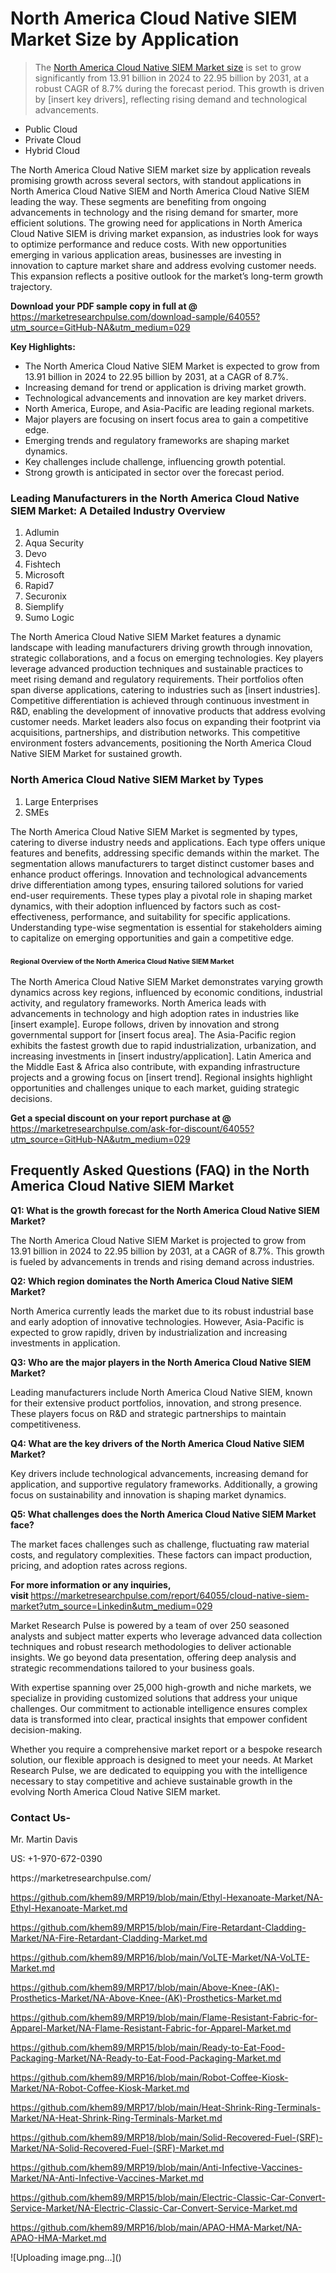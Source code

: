 <h1>North America Cloud Native SIEM Market&nbsp;Size by Application</h1><blockquote><p>The <a href="https://marketresearchpulse.com/download-sample/64055?utm_source=GitHub-NA&amp;utm_medium=029">North America Cloud Native SIEM Market size</a> is set to grow significantly from 13.91 billion in 2024 to 22.95 billion by 2031, at a robust CAGR of 8.7% during the forecast period. This growth is driven by [insert key drivers], reflecting rising demand and technological advancements.</p></blockquote><ul><li>Public Cloud<li> Private Cloud<li> Hybrid Cloud</li></ul><p>The North America Cloud Native SIEM market size by application reveals promising growth across several sectors, with standout applications in North America Cloud Native SIEM and North America Cloud Native SIEM leading the way. These segments are benefiting from ongoing advancements in technology and the rising demand for smarter, more efficient solutions. The growing need for applications in North America Cloud Native SIEM is driving market expansion, as industries look for ways to optimize performance and reduce costs. With new opportunities emerging in various application areas, businesses are investing in innovation to capture market share and address evolving customer needs. This expansion reflects a positive outlook for the market’s long-term growth trajectory.</p><p><strong>Download your PDF sample copy in full at @ </strong><a href="https://marketresearchpulse.com/download-sample/64055?utm_source=GitHub-NA&amp;utm_medium=029">https://marketresearchpulse.com/download-sample/64055?utm_source=GitHub-NA&amp;utm_medium=029</a></p><p><strong>Key Highlights: </strong></p><ul><li>The North America Cloud Native SIEM Market is expected to grow from 13.91 billion in 2024 to 22.95 billion by 2031, at a CAGR of 8.7%.</li><li>Increasing demand for trend or application is driving market growth.</li><li>Technological advancements and innovation are key market drivers.</li><li>North America, Europe, and Asia-Pacific are leading regional markets.</li><li>Major players are focusing on insert focus area to gain a competitive edge.</li><li>Emerging trends and regulatory frameworks are shaping market dynamics.</li><li>Key challenges include challenge, influencing growth potential.</li><li>Strong growth is anticipated in sector over the forecast period.</li></ul><h3>Leading Manufacturers in the North America Cloud Native SIEM Market: A Detailed Industry Overview</h3><ol><li>Adlumin</li><li>Aqua Security</li><li>Devo</li><li>Fishtech</li><li>Microsoft</li><li>Rapid7</li><li>Securonix</li><li>Siemplify</li><li>Sumo Logic</li></ol><div class="flex max-w-full flex-col flex-grow"><div class="min-h-8 text-message flex w-full flex-col items-end gap-2 whitespace-normal break-words [.text-message+&amp;]:mt-5" dir="auto" data-message-author-role="assistant" data-message-id="fd8432e4-4910-450d-b182-61b7bfb0a01f" data-message-model-slug="gpt-4o"><div class="flex w-full flex-col gap-1 empty:hidden first:pt-[3px]"><div class="markdown prose w-full break-words dark:prose-invert light"><p>The North America Cloud Native SIEM Market features a dynamic landscape with leading manufacturers driving growth through innovation, strategic collaborations, and a focus on emerging technologies. Key players leverage advanced production techniques and sustainable practices to meet rising demand and regulatory requirements. Their portfolios often span diverse applications, catering to industries such as [insert industries]. Competitive differentiation is achieved through continuous investment in R&amp;D, enabling the development of innovative products that address evolving customer needs. Market leaders also focus on expanding their footprint via acquisitions, partnerships, and distribution networks. This competitive environment fosters advancements, positioning the North America Cloud Native SIEM Market for sustained growth.</p></div></div></div></div><h3>North America Cloud Native SIEM Market by Types</h3><ol><li>Large Enterprises<li> SMEs</li></ol><div class="flex max-w-full flex-col flex-grow"><div class="min-h-8 text-message flex w-full flex-col items-end gap-2 whitespace-normal break-words [.text-message+&amp;]:mt-5" dir="auto" data-message-author-role="assistant" data-message-id="084470be-0bb7-4664-bddf-5156b4f41249" data-message-model-slug="gpt-4o-mini"><div class="flex w-full flex-col gap-1 empty:hidden first:pt-[3px]"><div class="markdown prose w-full break-words dark:prose-invert light"><p>The North America Cloud Native SIEM Market is segmented by types, catering to diverse industry needs and applications. Each type offers unique features and benefits, addressing specific demands within the market. The segmentation allows manufacturers to target distinct customer bases and enhance product offerings. Innovation and technological advancements drive differentiation among types, ensuring tailored solutions for varied end-user requirements. These types play a pivotal role in shaping market dynamics, with their adoption influenced by factors such as cost-effectiveness, performance, and suitability for specific applications. Understanding type-wise segmentation is essential for stakeholders aiming to capitalize on emerging opportunities and gain a competitive edge.</p></div></div></div></div><h3><span style="font-size: 11px;">Regional Overview of the North America Cloud Native SIEM Market</span></h3><div class="flex max-w-full flex-col flex-grow"><div class="min-h-8 text-message flex w-full flex-col items-end gap-2 whitespace-normal break-words [.text-message+&amp;]:mt-5" dir="auto" data-message-author-role="assistant" data-message-id="e9038762-ce64-4e30-91c9-9bd413514231" data-message-model-slug="gpt-4o-mini"><div class="flex w-full flex-col gap-1 empty:hidden first:pt-[3px]"><div class="markdown prose w-full break-words dark:prose-invert light"><p>The North America Cloud Native SIEM Market demonstrates varying growth dynamics across key regions, influenced by economic conditions, industrial activity, and regulatory frameworks. North America leads with advancements in technology and high adoption rates in industries like [insert example]. Europe follows, driven by innovation and strong governmental support for [insert focus area]. The Asia-Pacific region exhibits the fastest growth due to rapid industrialization, urbanization, and increasing investments in [insert industry/application]. Latin America and the Middle East &amp; Africa also contribute, with expanding infrastructure projects and a growing focus on [insert trend]. Regional insights highlight opportunities and challenges unique to each market, guiding strategic decisions.</p></div></div></div></div><p><strong>Get a special discount on your report purchase at @ </strong><a href="https://marketresearchpulse.com/ask-for-discount/64055?utm_source=GitHub-NA&amp;utm_medium=029">https://marketresearchpulse.com/ask-for-discount/64055?utm_source=GitHub-NA&amp;utm_medium=029</a></p><h2>Frequently Asked Questions (FAQ) in the North America Cloud Native SIEM Market</h2><p><strong>Q1: What is the growth forecast for the North America Cloud Native SIEM Market?</strong></p><p>The North America Cloud Native SIEM Market is projected to grow from 13.91 billion in 2024 to 22.95 billion by 2031, at a CAGR of 8.7%. This growth is fueled by advancements in trends and rising demand across industries.</p><p><strong>Q2: Which region dominates the North America Cloud Native SIEM Market?</strong></p><p>North America currently leads the market due to its robust industrial base and early adoption of innovative technologies. However, Asia-Pacific is expected to grow rapidly, driven by industrialization and increasing investments in application.</p><p><strong>Q3: Who are the major players in the North America Cloud Native SIEM Market?</strong></p><p>Leading manufacturers include North America Cloud Native SIEM, known for their extensive product portfolios, innovation, and strong presence. These players focus on R&amp;D and strategic partnerships to maintain competitiveness.</p><p><strong>Q4: What are the key drivers of the North America Cloud Native SIEM Market?</strong></p><p>Key drivers include technological advancements, increasing demand for application, and supportive regulatory frameworks. Additionally, a growing focus on sustainability and innovation is shaping market dynamics.</p><p><strong>Q5: What challenges does the North America Cloud Native SIEM Market face?</strong></p><p>The market faces challenges such as challenge, fluctuating raw material costs, and regulatory complexities. These factors can impact production, pricing, and adoption rates across regions.</p><p><strong>For more information or any inquiries, visit&nbsp;</strong><a href="https://marketresearchpulse.com/report/64055/cloud-native-siem-market?utm_source=Linkedin&utm_medium=029">https://marketresearchpulse.com/report/64055/cloud-native-siem-market?utm_source=Linkedin&utm_medium=029</a></p><p>Market Research Pulse is powered by a team of over 250 seasoned analysts and subject matter experts who leverage advanced data collection techniques and robust research methodologies to deliver actionable insights. We go beyond data presentation, offering deep analysis and strategic recommendations tailored to your business goals.</p><p>With expertise spanning over 25,000 high-growth and niche markets, we specialize in providing customized solutions that address your unique challenges. Our commitment to actionable intelligence ensures complex data is transformed into clear, practical insights that empower confident decision-making.</p><p>Whether you require a comprehensive market report or a bespoke research solution, our flexible approach is designed to meet your needs. At Market Research Pulse, we are dedicated to equipping you with the intelligence necessary to stay competitive and achieve sustainable growth in the evolving North America Cloud Native SIEM market.</p><h3><strong>Contact Us-</strong></h3><p>Mr. Martin Davis</p><p>US: +1-970-672-0390</p><p>https://marketresearchpulse.com/</p><p><a href="https://github.com/khem89/MRP19/blob/main/Ethyl-Hexanoate-Market/NA-Ethyl-Hexanoate-Market.md">https://github.com/khem89/MRP19/blob/main/Ethyl-Hexanoate-Market/NA-Ethyl-Hexanoate-Market.md</a></p><p><a href="https://github.com/khem89/MRP15/blob/main/Fire-Retardant-Cladding-Market/NA-Fire-Retardant-Cladding-Market.md">https://github.com/khem89/MRP15/blob/main/Fire-Retardant-Cladding-Market/NA-Fire-Retardant-Cladding-Market.md</a></p><p><a href="https://github.com/khem89/MRP16/blob/main/VoLTE-Market/NA-VoLTE-Market.md">https://github.com/khem89/MRP16/blob/main/VoLTE-Market/NA-VoLTE-Market.md</a></p><p><a href="https://github.com/khem89/MRP17/blob/main/Above-Knee-(AK)-Prosthetics-Market/NA-Above-Knee-(AK)-Prosthetics-Market.md">https://github.com/khem89/MRP17/blob/main/Above-Knee-(AK)-Prosthetics-Market/NA-Above-Knee-(AK)-Prosthetics-Market.md</a></p><p><a href="https://github.com/khem89/MRP19/blob/main/Flame-Resistant-Fabric-for-Apparel-Market/NA-Flame-Resistant-Fabric-for-Apparel-Market.md">https://github.com/khem89/MRP19/blob/main/Flame-Resistant-Fabric-for-Apparel-Market/NA-Flame-Resistant-Fabric-for-Apparel-Market.md</a></p><p><a href="https://github.com/khem89/MRP15/blob/main/Ready-to-Eat-Food-Packaging-Market/NA-Ready-to-Eat-Food-Packaging-Market.md">https://github.com/khem89/MRP15/blob/main/Ready-to-Eat-Food-Packaging-Market/NA-Ready-to-Eat-Food-Packaging-Market.md</a></p><p><a href="https://github.com/khem89/MRP16/blob/main/Robot-Coffee-Kiosk-Market/NA-Robot-Coffee-Kiosk-Market.md">https://github.com/khem89/MRP16/blob/main/Robot-Coffee-Kiosk-Market/NA-Robot-Coffee-Kiosk-Market.md</a></p><p><a href="https://github.com/khem89/MRP17/blob/main/Heat-Shrink-Ring-Terminals-Market/NA-Heat-Shrink-Ring-Terminals-Market.md">https://github.com/khem89/MRP17/blob/main/Heat-Shrink-Ring-Terminals-Market/NA-Heat-Shrink-Ring-Terminals-Market.md</a></p><p><a href="https://github.com/khem89/MRP18/blob/main/Solid-Recovered-Fuel-(SRF)-Market/NA-Solid-Recovered-Fuel-(SRF)-Market.md">https://github.com/khem89/MRP18/blob/main/Solid-Recovered-Fuel-(SRF)-Market/NA-Solid-Recovered-Fuel-(SRF)-Market.md</a></p><p><a href="https://github.com/khem89/MRP19/blob/main/Anti-Infective-Vaccines-Market/NA-Anti-Infective-Vaccines-Market.md">https://github.com/khem89/MRP19/blob/main/Anti-Infective-Vaccines-Market/NA-Anti-Infective-Vaccines-Market.md</a></p><p><a href="https://github.com/khem89/MRP15/blob/main/Electric-Classic-Car-Convert-Service-Market/NA-Electric-Classic-Car-Convert-Service-Market.md">https://github.com/khem89/MRP15/blob/main/Electric-Classic-Car-Convert-Service-Market/NA-Electric-Classic-Car-Convert-Service-Market.md</a></p><p><a href="https://github.com/khem89/MRP16/blob/main/APAO-HMA-Market/NA-APAO-HMA-Market.md">https://github.com/khem89/MRP16/blob/main/APAO-HMA-Market/NA-APAO-HMA-Market.md</a></p>
![Uploading image.png…]()
